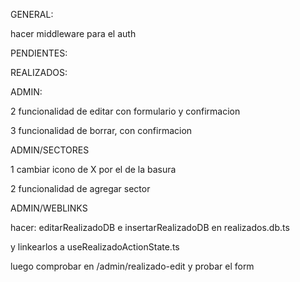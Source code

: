 GENERAL:

hacer middleware para el auth

PENDIENTES:


REALIZADOS:


ADMIN:

2 funcionalidad de editar con formulario y confirmacion

3 funcionalidad de borrar, con confirmacion

ADMIN/SECTORES

1 cambiar icono de X por el de la basura

2 funcionalidad de agregar sector

ADMIN/WEBLINKS





hacer: editarRealizadoDB e insertarRealizadoDB en realizados.db.ts

y linkearlos a useRealizadoActionState.ts

luego comprobar en /admin/realizado-edit y probar el form



